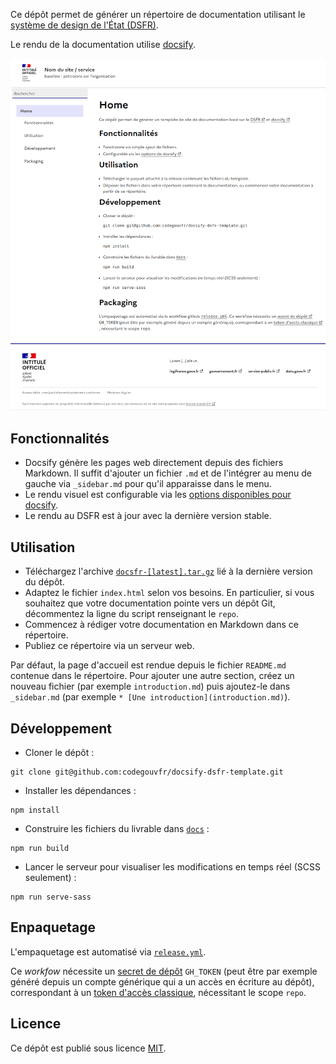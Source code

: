 Ce dépôt permet de générer un répertoire de documentation utilisant le [système de design de l'État (DSFR)](https://www.systeme-de-design.gouv.fr).

Le rendu de la documentation utilise [docsify](https://github.com/docsifyjs/docsify).

![Screenshot of an example documentation website using this template.](docsify-dsfr-template.png)

## Fonctionnalités

- Docsify génère les pages web directement depuis des fichiers Markdown. Il suffit d'ajouter un fichier `.md` et de l'intégrer au menu de gauche via `_sidebar.md` pour qu'il apparaisse dans le menu.
- Le rendu visuel est configurable via les [options disponibles pour docsify](https://docsify.js.org/#/configuration).
- Le rendu au DSFR est à jour avec la dernière version stable.

## Utilisation

- Téléchargez l'archive [`docsfr-[latest].tar.gz`](https://github.com/codegouvfr/docsify-dsfr-template/releases/latest/) lié à la dernière version du dépôt.
- Adaptez le fichier `index.html` selon vos besoins. En particulier, si vous souhaitez que votre documentation pointe vers un dépôt Git, décommentez la ligne du script renseignant le `repo`.
- Commencez à rédiger votre documentation en Markdown dans ce répertoire.
- Publiez ce répertoire via un serveur web.

Par défaut, la page d'accueil est rendue depuis le fichier `README.md` contenue dans le répertoire. Pour ajouter une autre section, créez un nouveau fichier (par exemple `introduction.md`) puis ajoutez-le dans `_sidebar.md` (par exemple `* [Une introduction](introduction.md)`).

## Développement

- Cloner le dépôt :
```
git clone git@github.com:codegouvfr/docsify-dsfr-template.git
```
- Installer les dépendances :
```
npm install
```
- Construire les fichiers du livrable dans [`docs`](docs) :
```
npm run build
```
- Lancer le serveur pour visualiser les modifications en temps réel (SCSS seulement) :
```
npm run serve-sass
```

## Enpaquetage

L'empaquetage est automatisé via [`release.yml`](.github/workflows/release.yml).

Ce *workfow* nécessite un [secret de dépôt](https://docs.github.com/fr/actions/security-guides/using-secrets-in-github-actions#creating-secrets-for-a-repository) `GH_TOKEN` (peut être par exemple généré depuis un compte générique qui a un accès en écriture au dépôt), correspondant à un [token d'accès classique](https://docs.github.com/fr/authentication/keeping-your-account-and-data-secure/managing-your-personal-access-tokens#cr%C3%A9ation-dun-personal-access-token-classic), nécessitant le scope `repo`.

## Licence

Ce dépôt est publié sous licence [MIT](LICENSE.md).

